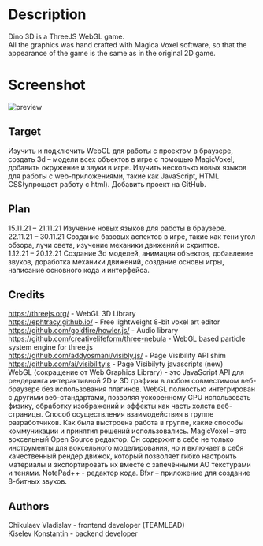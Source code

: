 # Description
Dino 3D is a ThreeJS WebGL game.  
All the graphics was hand crafted with Magica Voxel software, so that the appearance of the game is the same as in the original 2D game.
# Screenshot
![preview](https://github.com/M3RxL1N/proj/raw/master/preview.png)
## Target
Изучить и подключить WebGL для работы с проектом в браузере, создать 3d – модели всех объектов в игре с помощью MagicVoxel, добавить окружение и звуки в игре. Изучить несколько новых языков для работы с web-приложениями, такие как JavaScript, HTML CSS(упрощает работу с html). Добавить проект на GitHub.
## Plan
15.11.21 – 21.11.21	Изучение новых языков для работы в браузере. <br/>
22.11.21 – 30.11.21	Создание базовых аспектов в игре, такие как тени угол обзора, лучи света, изучение механики движений и скриптов. <br/>
1.12.21 – 20.12.21	Создание 3d моделей, анимация объектов, добавление звуков, доработка механики движений, создание основы игры, написание основного кода и интерфейса. <br/>
## Credits
https://threejs.org/ - WebGL 3D Library  
https://ephtracy.github.io/ - Free lightweight 8-bit voxel art editor  
https://github.com/goldfire/howler.js/ - Audio library  
https://github.com/creativelifeform/three-nebula - WebGL based particle system engine for three.js  
https://github.com/addyosmani/visibly.js/ - Page Visibility API shim <br/>
https://github.com/ai/visibilityjs - Page Visibilyty javascripts (new) <br/>
WebGL (сокращение от Web Graphics Library) - это JavaScript API для рендеринга интерактивной 2D и 3D графики в любом совместимом веб-браузере без использования плагинов. WebGL полностью интегрирован с другими веб-стандартами, позволяя ускоренному GPU использовать физику, обработку изображений и эффекты как часть холста веб-страницы. Способ осуществления взаимодействия в группе разработчиков. Как была выстроена работа в группе, какие способы коммуникации и принятия решений использовались. 	MagicVoxel – это воксельный Open Source редактор. Он содержит в себе не только инструменты для воксельного моделирования, но и включает в себя качественный рендер движок, который позволяет гибко настроить материалы и экспортировать их вместе с запечёнными AO текстурами и тенями. NotePad++ - редактор кода. Bfxr – приложение для создание 8-битных звуков.
## Authors
Chikulaev Vladislav - frontend developer (TEAMLEAD) <br/>
Kiselev Konstantin - backend developer <br/>
